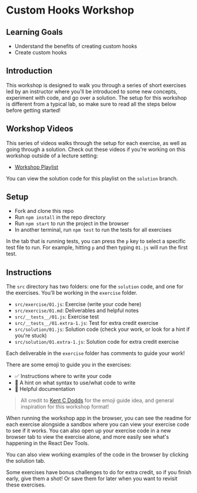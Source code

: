 # Custom Hooks Workshop

## Learning Goals

- Understand the benefits of creating custom hooks
- Create custom hooks

## Introduction

This workshop is designed to walk you through a series of short exercises led by
an instructor where you'll be introduced to some new concepts, experiment with
code, and go over a solution. The setup for this workshop is different from a
typical lab, so make sure to read all the steps below before getting started!

## Workshop Videos

This series of videos walks through the setup for each exercise, as well as
going through a solution. Check out these videos if you're working on this
workshop outside of a lecture setting:

- [Workshop Playlist](https://www.youtube.com/watch?v=92MdajVNToM&list=PLc6AmvC5ZybzzDIuqsc7jDvDQEw8DgOjn)

You can view the solution code for this playlist on the `solution` branch.

## Setup

- Fork and clone this repo
- Run `npm install` in the repo directory
- Run `npm start` to run the project in the browser
- In another terminal, run `npm test` to run the tests for all exercises

In the tab that is running tests, you can press the `p` key to select a specific
test file to run. For example, hitting `p` and then typing `01.js` will run the
first test.

## Instructions

The `src` directory has two folders: one for the `solution` code, and one for
the exercises. You'll be working in the `exercise` folder.

- `src/exercise/01.js`: Exercise (write your code here)
- `src/exercise/01.md`: Deliverables and helpful notes
- `src/__tests__/01.js`: Exercise test
- `src/__tests__/01.extra-1.js`: Test for extra credit exercise
- `src/solution/01.js`: Solution code (check your work, or look for a hint if
  you're stuck)
- `src/solution/01.extra-1.js`: Solution code for extra credit exercise

Each deliverable in the `exercise` folder has comments to guide your work!

There are some emoji to guide you in the exercises:

- ✅ Instructions where to write your code
- 👀 A hint on what syntax to use/what code to write
- 📃 Helpful documentation

> All credit to [Kent C Dodds](https://kentcdodds.com/) for the emoji guide
> idea, and general inspiration for this workshop format!

When running the workshop app in the browser, you can see the readme for each
exercise alongside a sandbox where you can view your exercise code to see if it
works. You can also open up your exercise code in a new browser tab to view the
exercise alone, and more easily see what's happening in the React Dev Tools.

You can also view working examples of the code in the browser by clicking the
solution tab.

Some exercises have bonus challenges to do for extra credit, so if you finish
early, give them a shot! Or save them for later when you want to revisit these
exercises.
